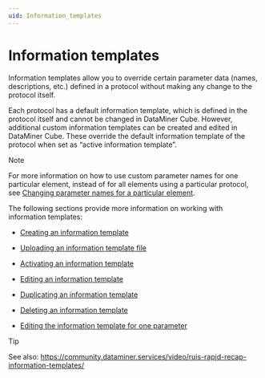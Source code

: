 ```yaml
---
uid: Information_templates
---
```


# Information templates

Information templates allow you to override certain parameter data (names, descriptions, etc.) defined in a protocol without making any change to the protocol itself.

Each protocol has a default information template, which is defined in the protocol itself and cannot be changed in DataMiner Cube. However, additional custom information templates can be created and edited in DataMiner Cube. These override the default information template of the protocol when set as “active information template”.

> [!NOTE]
> For more information on how to use custom parameter names for one particular element, instead of for all elements using a particular protocol, see [Changing parameter names for a particular element](../parameters/Changing_parameter_names_for_a_particular_element.md).

The following sections provide more information on working with information templates:

- [Creating an information template](Creating_an_information_template.md)

- [Uploading an information template file](Uploading_an_information_template_file.md)

- [Activating an information template](Activating_an_information_template.md)

- [Editing an information template](Editing_an_information_template.md)

- [Duplicating an information template](Duplicating_an_information_template.md)

- [Deleting an information template](Deleting_an_information_template.md)

- [Editing the information template for one parameter](Editing_the_information_template_for_one_parameter.md)

> [!TIP]
> See also:
> <https://community.dataminer.services/video/ruis-rapid-recap-information-templates/>
